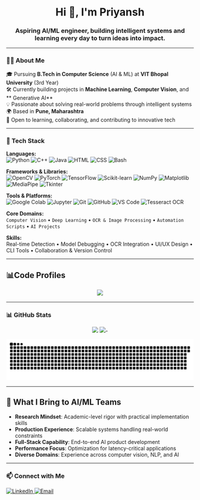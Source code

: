 <h1 align="center">Hi 👋, I'm Priyansh</h1>

<h3 align="center">Aspiring AI/ML engineer, building intelligent systems and learning every day to turn ideas into impact.</h3>




---

### 👨‍💻 About Me

🎓 Pursuing **B.Tech in Computer Science** (AI & ML) at **VIT Bhopal University** (3rd Year)  
🛠 Currently building projects in **Machine Learning**, **Computer Vision**, and ** Generative AI**  
💡 Passionate about solving real-world problems through intelligent systems  
🌍 Based in **Pune, Maharashtra**  
🎯 Open to learning, collaborating, and contributing to innovative tech

---

### 🧰 Tech Stack

**Languages:**  
![Python](https://img.shields.io/badge/Python-3776AB?style=flat&logo=python&logoColor=white)
![C++](https://img.shields.io/badge/C++-00599C?style=flat&logo=c%2B%2B&logoColor=white)
![Java](https://img.shields.io/badge/Java-007396?style=flat&logo=java&logoColor=white)
![HTML](https://img.shields.io/badge/HTML5-E34F26?style=flat&logo=html5&logoColor=white)
![CSS](https://img.shields.io/badge/CSS3-1572B6?style=flat&logo=css3&logoColor=white)
![Bash](https://img.shields.io/badge/Bash-4EAA25?style=flat&logo=gnubash&logoColor=white)

**Frameworks & Libraries:**  
![OpenCV](https://img.shields.io/badge/OpenCV-5C3EE8?style=flat&logo=opencv&logoColor=white)
![PyTorch](https://img.shields.io/badge/PyTorch-EE4C2C?style=flat&logo=pytorch&logoColor=white)
![TensorFlow](https://img.shields.io/badge/TensorFlow-FF6F00?style=flat&logo=tensorflow&logoColor=white)
![Scikit-learn](https://img.shields.io/badge/scikit--learn-F7931E?style=flat&logo=scikit-learn&logoColor=white)
![NumPy](https://img.shields.io/badge/NumPy-013243?style=flat&logo=numpy&logoColor=white)
![Matplotlib](https://img.shields.io/badge/Matplotlib-11557C?style=flat)
![MediaPipe](https://img.shields.io/badge/MediaPipe-FF6F00?style=flat&logo=mediapipe&logoColor=white)
![Tkinter](https://img.shields.io/badge/Tkinter-FFCC00?style=flat)

**Tools & Platforms:**  
![Google Colab](https://img.shields.io/badge/Google%20Colab-F9AB00?style=flat&logo=googlecolab&logoColor=white)
![Jupyter](https://img.shields.io/badge/Jupyter-F37626?style=flat&logo=jupyter&logoColor=white)
![Git](https://img.shields.io/badge/Git-F05032?style=flat&logo=git&logoColor=white)
![GitHub](https://img.shields.io/badge/GitHub-181717?style=flat&logo=github&logoColor=white)
![VS Code](https://img.shields.io/badge/VS%20Code-007ACC?style=flat&logo=visualstudiocode&logoColor=white)
![Tesseract OCR](https://img.shields.io/badge/Tesseract-35495E?style=flat)

**Core Domains:**  
`Computer Vision` • `Deep Learning` • `OCR & Image Processing`  • `Automation Scripts` • `AI Projects`

**Skills:**  
Real-time Detection  • Model Debugging • OCR Integration • UI/UX Design • CLI Tools • Collaboration & Version Control


---

## 📊Code Profiles 

<div align="center">
  
<p>
  <a href="https://leetcode.com/name/">
    <img src="https://leetcard.jacoblin.cool/priyanshvaish?theme=dark&font=Overlock%20SC&ext=activity" width="400"/>
  </a>
</p>

</div>

---


### 📊 GitHub Stats

<p align="center">
  <img width="40%" src="https://github-readme-stats.vercel.app/api?username=290Priyansh&show_icons=true&theme=radical&hide_border=true" />
   <img width="40%" src="https://github-readme-stats.vercel.app/api/top-langs/?username=290Priyansh&layout=compact&theme=radical&hide_border=true" />-
</p>


![Snake animation](https://github.com/290Priyansh/290Priyansh/blob/output/github-contribution-grid-snake.svg)







---

## 🎯 What I Bring to AI/ML Teams

- **Research Mindset**: Academic-level rigor with practical implementation skills
- **Production Experience**: Scalable systems handling real-world constraints  
- **Full-Stack Capability**: End-to-end AI product development
- **Performance Focus**: Optimization for latency-critical applications
- **Diverse Domains**: Experience across computer vision, NLP, and AI

---

### 📫 Connect with Me

<p align="left">
  <a href="https://www.linkedin.com/in/priyanshvaish/" target="_blank">
    <img src="https://img.shields.io/badge/LinkedIn-0077B5?style=flat&logo=linkedin&logoColor=white" alt="LinkedIn">
  </a>
  <a href="mailto:priyanshv.29@gmail.com">
    <img src="https://img.shields.io/badge/Email-D14836?style=flat&logo=gmail&logoColor=white" alt="Email">
  </a>
</p>

  

